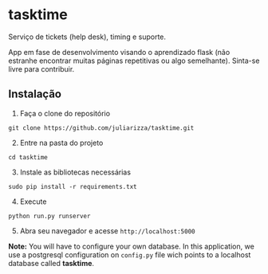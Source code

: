 # tasktime
Serviço de tickets (help desk), timing e suporte.

App em fase de desenvolvimento visando o aprendizado flask (não estranhe encontrar muitas páginas repetitivas ou algo semelhante). Sinta-se livre para contribuir.

## Instalação
1. Faça o clone do repositório
```
git clone https://github.com/juliarizza/tasktime.git
```
2. Entre na pasta do projeto
```
cd tasktime
```
3. Instale as bibliotecas necessárias
```
sudo pip install -r requirements.txt
```
4. Execute
```
python run.py runserver
```
5. Abra seu navegador e acesse `http://localhost:5000`

**Note:** You will have to configure your own database. In this application, we use a postgresql configuration on `config.py` file wich points to a localhost database called **tasktime**.
